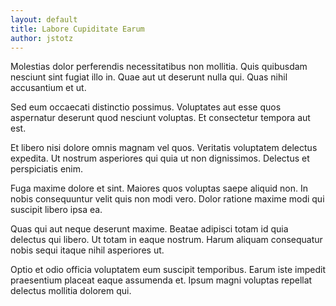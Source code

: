 ```yaml
---
layout: default
title: Labore Cupiditate Earum
author: jstotz
---
```


Molestias dolor perferendis necessitatibus non mollitia. Quis quibusdam nesciunt sint fugiat illo in. Quae aut ut deserunt nulla qui. Quas nihil accusantium et ut.

Sed eum occaecati distinctio possimus. Voluptates aut esse quos aspernatur deserunt quod nesciunt voluptas. Et consectetur tempora aut est.

Et libero nisi dolore omnis magnam vel quos. Veritatis voluptatem delectus expedita. Ut nostrum asperiores qui quia ut non dignissimos. Delectus et perspiciatis enim.

Fuga maxime dolore et sint. Maiores quos voluptas saepe aliquid non. In nobis consequuntur velit quis non modi vero. Dolor ratione maxime modi qui suscipit libero ipsa ea.

Quas qui aut neque deserunt maxime. Beatae adipisci totam id quia delectus qui libero. Ut totam in eaque nostrum. Harum aliquam consequatur nobis sequi itaque nihil asperiores ut.

Optio et odio officia voluptatem eum suscipit temporibus. Earum iste impedit praesentium placeat eaque assumenda et. Ipsum magni voluptas repellat delectus mollitia dolorem qui.
